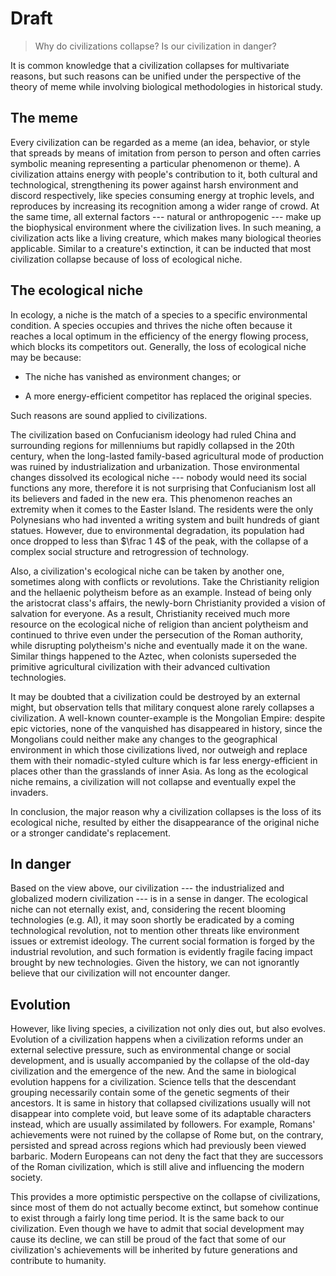 # Draft

> Why do civilizations collapse? Is our civilization in danger?

It is common knowledge that a civilization collapses for multivariate reasons, but such reasons can be unified under the perspective of the theory of meme while involving biological methodologies in historical study.

## The meme

Every civilization can be regarded as a meme (an idea, behavior, or style that spreads by means of imitation from person to person and often carries symbolic meaning representing a particular phenomenon or theme). A civilization attains energy with people's contribution to it, both cultural and technological, strengthening its power against harsh environment and discord respectively, like species consuming energy at trophic levels, and reproduces by increasing its recognition among a wider range of crowd. At the same time, all external factors --- natural or anthropogenic --- make up the biophysical environment where the civilization lives. In such meaning, a civilization acts like a living creature, which makes many biological theories applicable. Similar to a creature's extinction, it can be inducted that most civilization collapse because of loss of ecological niche.

## The ecological niche

In ecology, a niche is the match of a species to a specific environmental condition. A species occupies and thrives the niche often because it reaches a local optimum in the efficiency of the energy flowing process, which blocks its competitors out. Generally, the loss of ecological niche may be because:

- The niche has vanished as environment changes; or

- A more energy-efficient competitor has replaced the original species.

Such reasons are sound applied to civilizations. 

The civilization based on Confucianism ideology had ruled China and surrounding regions for millenniums but rapidly collapsed in the 20th century, when the long-lasted family-based agricultural mode of production was ruined by industrialization and urbanization. Those environmental changes dissolved its ecological niche --- nobody would need its social functions any more, therefore it is not surprising that Confucianism lost all its believers and faded in the new era. This phenomenon reaches an extremity when it comes to the Easter Island. The residents were the only Polynesians who had invented a writing system and built hundreds of giant statues. However, due to environmental degradation, its population had once dropped to less than $\frac 1 4$ of the peak, with the collapse of a complex social structure and retrogression of technology.

Also, a civilization's ecological niche can be taken by another one, sometimes along with conflicts or revolutions. Take the Christianity religion and the hellaenic polytheism before as an example. Instead of being only the aristocrat class's affairs, the newly-born Christianity provided a vision of salvation for everyone. As a result, Christianity received much more resource on the ecological niche of religion than ancient polytheism and continued to thrive even under the persecution of the Roman authority, while disrupting polytheism's niche and eventually made it on the wane. Similar things happened to the Aztec, when colonists superseded the primitive agricultural civilization with their advanced cultivation technologies.

It may be doubted that a civilization could be destroyed by an external might, but observation tells that military conquest alone rarely collapses a civilization. A well-known counter-example is the Mongolian Empire: despite epic victories, none of the vanquished has disappeared in history, since the Mongolians could neither make any changes to the geographical environment in which those civilizations lived, nor outweigh and replace them with their nomadic-styled culture which is far less energy-efficient in places other than the grasslands of inner Asia. As long as the ecological niche remains, a civilization will not collapse and eventually expel the invaders. 

In conclusion, the major reason why a civilization collapses is the loss of its ecological niche, resulted by either the disappearance of the original niche or a stronger candidate's replacement.

## In danger

Based on the view above, our civilization --- the industrialized and globalized modern civilization --- is in a sense in danger. The ecological niche can not eternally exist, and, considering the recent blooming technologies (e.g. AI), it may soon shortly be eradicated by a coming technological revolution, not to mention other threats like environment issues or extremist ideology. The current social formation is forged by the industrial revolution, and such formation is evidently fragile facing impact brought by new technologies. Given the history, we can not ignorantly believe that our civilization will not encounter danger.

## Evolution

However, like living species, a civilization not only dies out, but also evolves. Evolution of a civilization happens when a civilization reforms under an external selective pressure, such as environmental change or social development, and is usually accompanied by the collapse of the old-day civilization and the emergence of the new. And the same in biological evolution happens for a civilization. Science tells that the descendant grouping necessarily contain some of the genetic segments of their ancestors. It is same in history that collapsed civilizations usually will not disappear into complete void, but leave some of its adaptable characters instead, which are usually assimilated by followers. For example, Romans' achievements were not ruined by the collapse of Rome but, on the contrary, persisted and spread across regions which had previously been viewed barbaric. Modern Europeans can not deny the fact that they are successors of the Roman civilization, which is still alive and influencing the modern society.

This provides a more optimistic perspective on the collapse of civilizations, since most of them do not actually become extinct, but somehow continue to exist through a fairly long time period. It is the same back to our civilization. Even though we have to admit that social development may cause its decline, we can still be proud of the fact that some of our civilization's achievements will be inherited by future generations and contribute to humanity.
